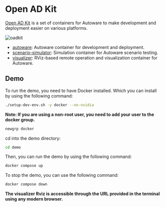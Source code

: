# Open AD Kit

[Open AD Kit](https://autoware.org/open-ad-kit/) is a set of containers for Autoware to make development and deployment easier on various platforms.

![oadkit](https://github.com/user-attachments/assets/0172eed1-c2cf-4f8d-b94c-91ed092e421c)

- [autoware](./docker/autoware/README.md): Autoware container for development and deployment.
- [scenario-simulator](./docker/scenario-simulator/README.md): Simulation container for Autoware scenario testing.
- [visualizer](./docker/visualizer/README.md): RViz-based remote operation and visualization container for Autoware.

## Demo

To run the demo, you need to have Docker installed. Which you can install by using the following command:

```bash
./setup-dev-env.sh -y docker --no-nvidia
```

**Note: If you are using a non-root user, you need to add your user to the docker group.**

```bash
newgrp docker
```

cd into the demo directory:

```bash
cd demo
```

Then, you can run the demo by using the following command:

```bash
docker compose up
```

To stop the demo, you can use the following command:

```bash
docker compose down
```

**The visualizer Rviz is accessible through the URL provided in the terminal using any modern browser.**

